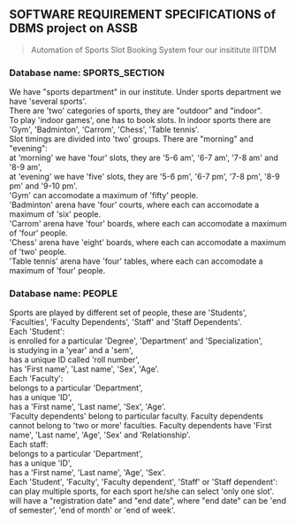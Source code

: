 ## SOFTWARE REQUIREMENT SPECIFICATIONS of DBMS project on ASSB
> Automation of Sports Slot Booking System four our insititute IIITDM
### Database name: SPORTS_SECTION
We have "sports department" in our institute. Under sports department we have 'several sports'.<br>
There are 'two' categories of sports, they are "outdoor" and "indoor".<br>
To play 'indoor games', one has to book slots. In indoor sports there are 'Gym', 'Badminton', 'Carrom', 'Chess', 'Table tennis'.<br>
Slot timings are divided into 'two' groups. There are "morning" and "evening":<br>
  at 'morning' we have 'four' slots, they are '5-6 am', '6-7 am', '7-8 am' and '8-9 am',<br>
  at 'evening' we have 'five' slots, they are '5-6 pm', '6-7 pm', '7-8 pm', '8-9 pm' and '9-10 pm'.<br>
'Gym' can accomodate a maximum of 'fifty' people.<br>
'Badminton' arena have 'four' courts, where each can accomodate a maximum of 'six' people.<br>
'Carrom' arena have 'four' boards, where each can accomodate a maximum of 'four' people.<br>
'Chess' arena have 'eight' boards, where each can accomodate a maximum of 'two' people.<br>
'Table tennis' arena have 'four' tables, where each can accomodate a maximum of 'four' people.<br>
### Database name: PEOPLE
Sports are played by different set of people, these are 'Students', 'Faculties', 'Faculty Dependents', 'Staff' and 'Staff Dependents'.<br>
Each 'Student':<br>
  is enrolled for a particular 'Degree', 'Department' and 'Specialization',<br>
  is studying in a 'year' and a 'sem',<br>
  has a unique ID called 'roll number',<br>
  has 'First name', 'Last name', 'Sex', 'Age'.<br> 
Each 'Faculty':<br>
  belongs to a particular 'Department',<br>
  has a unique 'ID',<br>
  has a 'First name', 'Last name', 'Sex', 'Age'.<br>
'Faculty dependents' belong to particular faculty. Faculty dependents cannot belong to 'two or more' faculties. Faculty dependents have 'First name', 'Last name', 'Age', 'Sex' and 'Relationship'.<br>
Each staff:<br>
  belongs to a particular 'Department',<br>
  has a unique 'ID',<br>
  has a 'First name', 'Last name', 'Age', 'Sex'.<br>
Each 'Student', 'Faculty', 'Faculty dependent', 'Staff' or 'Staff dependent':<br>
  can play multiple sports, for each sport he/she can select 'only one slot'.<br>
  will have a "registration date" and "end date", where "end date" can be 'end of semester', 'end of month' or 'end of week'.<br>
